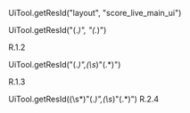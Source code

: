 UiTool.getResId("layout", "score_live_main_ui")

UiTool.getResId\("(.*)", "(.*)"\)

R.$1.$2

UiTool.getResId\("(.*)",(\s*)"(.*)"\)

R.$1.$3

UiTool.getResId\((\s*)"(.*)",(\s*)"(.*)"\)
R.$2.$4